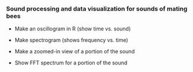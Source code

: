 ### Sound processing and data visualization for sounds of mating bees

* Make an oscillogram in R (show time vs. sound)

* Make spectrogram (shows frequency vs. time)

* Make a zoomed-in view of a portion of the sound

* Show FFT spectrum for a portion of the sound
